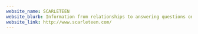 ```yaml
---
website_name: SCARLETEEN
website_blurb: Information from relationships to answering questions on every aspect of sex. Includes Sexpert Advice facility.
website_link: http://www.scarleteen.com/
---
```


